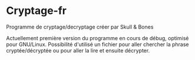 # Cryptage-fr
Programme de cryptage/decryptage créer par Skull &amp; Bones

Actuellement première version du programme en cours de débug, optimisé pour GNU/Linux.
Possibilité d'utilisé un fichier pour aller chercher la phrase cryptée/décryptée ou pour aller la lire et ensuite décrypter.
